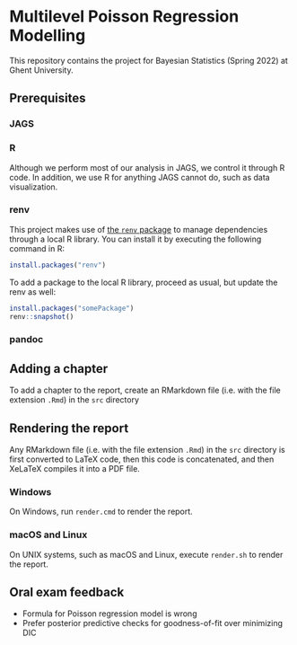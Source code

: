 # Multilevel Poisson Regression Modelling

This repository contains the project for Bayesian Statistics (Spring 2022) at Ghent University.

## Prerequisites

### JAGS

### R

Although we perform most of our analysis in JAGS, we control it through R code.
In addition, we use R for anything JAGS cannot do, such as data visualization.

### renv

This project makes use of [the `renv` package](https://rstudio.github.io/renv/) to manage dependencies through a local R library.
You can install it by executing the following command in R:

```r
install.packages("renv")
```

To add a package to the local R library, proceed as usual, but update the renv as well:

```r
install.packages("somePackage")
renv::snapshot()
```

### pandoc

## Adding a chapter

To add a chapter to the report, create an RMarkdown file (i.e. with the file extension `.Rmd`) in the `src` directory

## Rendering the report

Any RMarkdown file (i.e. with the file extension `.Rmd`) in the `src` directory is first converted to LaTeX code, then this code is concatenated, and then XeLaTeX compiles it into a PDF file.

### Windows

On Windows, run `render.cmd` to render the report.

### macOS and Linux

On UNIX systems, such as macOS and Linux, execute `render.sh` to render the report.

## Oral exam feedback

- Formula for Poisson regression model is wrong
- Prefer posterior predictive checks for goodness-of-fit over minimizing DIC
